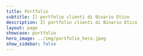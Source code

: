 ```yaml
---
title: Portfolio
subtitle: Il portfolio clienti di Binario Etico
description: Il portfolio clienti di Binario Etico
layout: page
showcase: portfolio
hero_image: ../img/portfolio_hero.jpeg
show_sidebar: false
---
```

